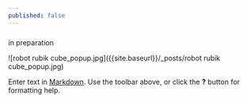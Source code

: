 ```yaml
---
published: false
---
```

### 
in preparation

![robot rubik cube_popup.jpg]({{site.baseurl}}/_posts/robot rubik cube_popup.jpg)


Enter text in [Markdown](http://daringfireball.net/projects/markdown/). Use the toolbar above, or click the **?** button for formatting help.
